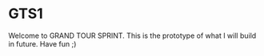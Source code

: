 # GTS1
Welcome to GRAND TOUR SPRINT. This is the prototype of what I will build in future. Have fun ;)
